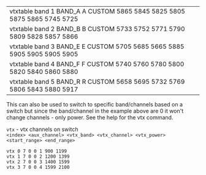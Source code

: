 
|                                                                         |
| ----------------------------------------------------------------------- |
| vtxtable band 1 BAND_A A CUSTOM 5865 5845 5825 5805 5875 5865 5745 5725 |
| vtxtable band 2 BAND_B B CUSTOM 5733 5752 5771 5790 5809 5828 5857 5866 |
| vtxtable band 3 BAND_E E CUSTOM 5705 5685 5665 5885 5905 5905 5905 5905 |
| vtxtable band 4 BAND_F F CUSTOM 5740 5760 5780 5800 5820 5840 5860 5880 |
| vtxtable band 5 BAND_R R CUSTOM 5658 5695 5732 5769 5806 5843 5880 5917 |


This can also be used to switch to specific band/channels based on a switch but since the band/channel in the example above are 0 it won't change channels - only power. See the help for the vtx command.  
  
`vtx` - vtx channels on switch  
`<index> <aux_channel> <vtx_band> <vtx_channel> <vtx_power> <start_range> <end_range>`
```
vtx 0 7 0 0 1 900 1199
vtx 1 7 0 0 2 1200 1399
vtx 2 7 0 0 3 1400 1599
vtx 3 7 0 0 4 1599 2100
```

